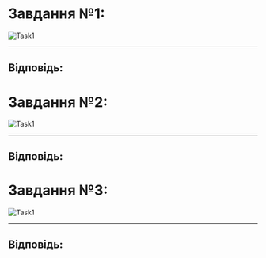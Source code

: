 # Завдання №1:
![Task1](/img/task1.png)

---
## Відповідь:

# Завдання №2:
![Task1](/img/task2.png)

---
## Відповідь:

# Завдання №3:
![Task1](/img/task3.png)

---
## Відповідь: